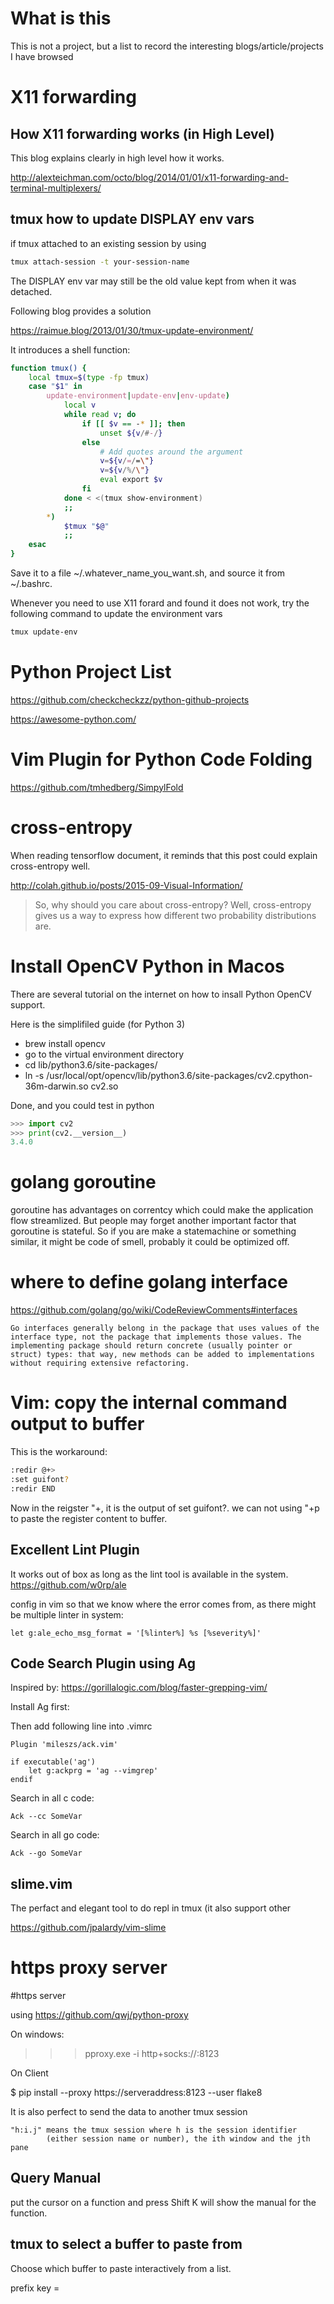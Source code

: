 # What is this

This is not a project, but a list to record the interesting blogs/article/projects I have browsed

# X11 forwarding
## How X11 forwarding works (in High Level)

This blog explains clearly in high level how it works.

http://alexteichman.com/octo/blog/2014/01/01/x11-forwarding-and-terminal-multiplexers/

## tmux how to update DISPLAY env vars

if tmux attached to an existing session by using 

```bash
tmux attach-session -t your-session-name
```

The DISPLAY env var may still be the old value kept from when it was detached. 

Following blog provides a solution

https://raimue.blog/2013/01/30/tmux-update-environment/

It introduces a shell function:

```bash
function tmux() {
    local tmux=$(type -fp tmux)
    case "$1" in
        update-environment|update-env|env-update)
            local v
            while read v; do
                if [[ $v == -* ]]; then
                    unset ${v/#-/}
                else
                    # Add quotes around the argument
                    v=${v/=/=\"}
                    v=${v/%/\"}
                    eval export $v
                fi
            done < <(tmux show-environment)
            ;;
        *)
            $tmux "$@"
            ;;
    esac
}
```

Save it to a file ~/.whatever_name_you_want.sh, and source it from ~/.bashrc.

Whenever you need to use X11 forard and found it does not work, try the following command to update the environment vars

```bash
tmux update-env
```
# Python Project List

https://github.com/checkcheckzz/python-github-projects

https://awesome-python.com/

# Vim Plugin for Python Code Folding

https://github.com/tmhedberg/SimpylFold


# cross-entropy

When reading tensorflow document, it reminds that this post could explain cross-entropy well.

http://colah.github.io/posts/2015-09-Visual-Information/

> So, why should you care about cross-entropy? Well, cross-entropy gives us a way to express how different two probability distributions are.

# Install OpenCV Python in Macos

There are several tutorial on the internet on how to insall Python OpenCV support.

Here is the simplifiled guide (for Python 3)

- brew install opencv
- go to the virtual environment directory
- cd lib/python3.6/site-packages/
- ln -s /usr/local/opt/opencv/lib/python3.6/site-packages/cv2.cpython-36m-darwin.so cv2.so

Done, and you could test in python 
```python
>>> import cv2
>>> print(cv2.__version__)
3.4.0
```

# golang goroutine

goroutine has advantages on correntcy which could make the application flow streamlized. But people may forget another important factor that goroutine is stateful. So if you are make a statemachine or something similar, it might be code of smell, probably it could be optimized off.

# where to define golang interface

https://github.com/golang/go/wiki/CodeReviewComments#interfaces

```Go interfaces generally belong in the package that uses values of the interface type, not the package that implements those values. The implementing package should return concrete (usually pointer or struct) types: that way, new methods can be added to implementations without requiring extensive refactoring.```


                    
# Vim: copy the internal command output to buffer

This is the workaround:
```bash
:redir @+>
:set guifont?
:redir END
```
Now in the reigster "+, it is the output of set guifont?.
we can not using "+p to paste the register content to buffer.

## Excellent Lint Plugin

It works out of box as long as the lint tool is available in the system.
https://github.com/w0rp/ale

config in vim so that we know where the error comes from, as there might be multiple linter in system:
```
let g:ale_echo_msg_format = '[%linter%] %s [%severity%]'
```


## Code Search Plugin using Ag
Inspired by:
https://gorillalogic.com/blog/faster-grepping-vim/

Install Ag first:

Then add following line into .vimrc
```
Plugin 'mileszs/ack.vim'

if executable('ag')
    let g:ackprg = 'ag --vimgrep'
endif

```

Search in all c code:
```
Ack --cc SomeVar
```

Search in all go code:
```
Ack --go SomeVar
```

## slime.vim

The perfact and elegant tool to do repl in tmux (it also support other 

https://github.com/jpalardy/vim-slime

# https proxy server

#https server

using https://github.com/qwj/python-proxy

On windows:
>>> pproxy.exe -i http+socks://:8123

On Client 

$ pip install --proxy https://serveraddress:8123 --user flake8


It is also perfect to send the data to another tmux session 

```
"h:i.j" means the tmux session where h is the session identifier
        (either session name or number), the ith window and the jth pane
```

## Query Manual 

put the cursor on a function and press Shift K will show the manual for the function.

## tmux to select a buffer to paste from

Choose which buffer to paste interactively from a list.

prefix key =
